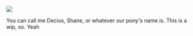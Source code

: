 ![](https://steamuserimages-a.akamaihd.net/ugc/88223231233977768/DF7B68D5D5544D8EF24F9A328DA81BCF9BD93F15/?imw=5000&imh=5000&ima=fit&impolicy=Letterbox&imcolor=%23000000&letterbox=false)

You can call me Decius, Shane, or whatever our pony's name is.
This is a wip, so. Yeah
